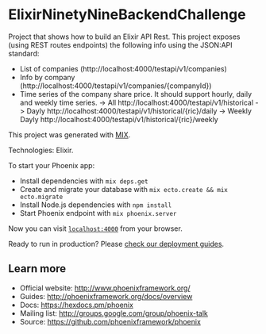 # ElixirNinetyNineBackendChallenge

Project that shows how to build an Elixir API Rest. This project exposes (using REST routes endpoints) the following info using the JSON:API standard:

  * List of companies (http://localhost:4000/testapi/v1/companies)
  * Info by company (http://localhost:4000/testapi/v1/companies/{companyId})
  * Time series of the company share price. It should support hourly, daily and weekly time series.
    -> All http://localhost:4000/testapi/v1/historical
    -> Dayly http://localhost:4000/testapi/v1/historical/{ric}/daily
    -> Weekly Dayly http://localhost:4000/testapi/v1/historical/{ric}/weekly

This project was generated with [MIX](https://elixir-lang.org/getting-started/mix-otp/introduction-to-mix.html).

Technologies: Elixir.

To start your Phoenix app:

  * Install dependencies with `mix deps.get`
  * Create and migrate your database with `mix ecto.create && mix ecto.migrate`
  * Install Node.js dependencies with `npm install`
  * Start Phoenix endpoint with `mix phoenix.server`

Now you can visit [`localhost:4000`](http://localhost:4000) from your browser.

Ready to run in production? Please [check our deployment guides](http://www.phoenixframework.org/docs/deployment).

## Learn more

  * Official website: http://www.phoenixframework.org/
  * Guides: http://phoenixframework.org/docs/overview
  * Docs: https://hexdocs.pm/phoenix
  * Mailing list: http://groups.google.com/group/phoenix-talk
  * Source: https://github.com/phoenixframework/phoenix
